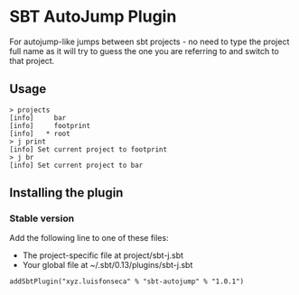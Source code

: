 # SBT AutoJump Plugin

For autojump-like jumps between sbt projects - no need to type the project full name as it will try
to guess the one you are referring to and switch to that project.

## Usage

```
> projects
[info] 	   bar
[info] 	   footprint
[info] 	 * root
> j print
[info] Set current project to footprint
> j br
[info] Set current project to bar
```

## Installing the plugin

### Stable version

Add the following line to one of these files:

- The project-specific file at project/sbt-j.sbt
- Your global file at ~/.sbt/0.13/plugins/sbt-j.sbt

```
addSbtPlugin("xyz.luisfonseca" % "sbt-autojump" % "1.0.1")
```
